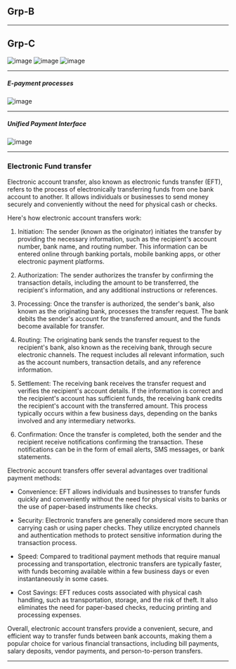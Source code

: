 ## Grp-B



--- 
## Grp-C
![image](https://github.com/Mrjoy832/E-Commerce-8thSem/assets/77873383/c70bd3eb-0ad6-45ea-8e94-b940892f5cad)
![image](https://github.com/Mrjoy832/E-Commerce-8thSem/assets/77873383/d324e0e6-e4b6-47c9-b832-91dc2d243642)
![image](https://github.com/Mrjoy832/E-Commerce-8thSem/assets/77873383/bf6043f6-ed38-4399-93f1-eb818374c0da)

---
##### E-payment processes
![image](https://github.com/Mrjoy832/E-Commerce-8thSem/assets/77873383/f0737d3c-3701-43c4-a2ac-0dfeb57eb32f)

---
##### Unified Payment Interface
![image](https://github.com/Mrjoy832/E-Commerce-8thSem/assets/77873383/f9f9916a-a988-47e4-8a93-061b62533c06)

---

### Electronic Fund transfer

Electronic account transfer, also known as electronic funds transfer (EFT), refers to the process of electronically transferring funds from one bank account to another. It allows individuals or businesses to send money securely and conveniently without the need for physical cash or checks.

Here's how electronic account transfers work:

1. Initiation: The sender (known as the originator) initiates the transfer by providing the necessary information, such as the recipient's account number, bank name, and routing number. This information can be entered online through banking portals, mobile banking apps, or other electronic payment platforms.

2. Authorization: The sender authorizes the transfer by confirming the transaction details, including the amount to be transferred, the recipient's information, and any additional instructions or references.

3. Processing: Once the transfer is authorized, the sender's bank, also known as the originating bank, processes the transfer request. The bank debits the sender's account for the transferred amount, and the funds become available for transfer.

4. Routing: The originating bank sends the transfer request to the recipient's bank, also known as the receiving bank, through secure electronic channels. The request includes all relevant information, such as the account numbers, transaction details, and any reference information.

5. Settlement: The receiving bank receives the transfer request and verifies the recipient's account details. If the information is correct and the recipient's account has sufficient funds, the receiving bank credits the recipient's account with the transferred amount. This process typically occurs within a few business days, depending on the banks involved and any intermediary networks.

6. Confirmation: Once the transfer is completed, both the sender and the recipient receive notifications confirming the transaction. These notifications can be in the form of email alerts, SMS messages, or bank statements.

Electronic account transfers offer several advantages over traditional payment methods:

- Convenience: EFT allows individuals and businesses to transfer funds quickly and conveniently without the need for physical visits to banks or the use of paper-based instruments like checks.

- Security: Electronic transfers are generally considered more secure than carrying cash or using paper checks. They utilize encrypted channels and authentication methods to protect sensitive information during the transaction process.

- Speed: Compared to traditional payment methods that require manual processing and transportation, electronic transfers are typically faster, with funds becoming available within a few business days or even instantaneously in some cases.

- Cost Savings: EFT reduces costs associated with physical cash handling, such as transportation, storage, and the risk of theft. It also eliminates the need for paper-based checks, reducing printing and processing expenses.

Overall, electronic account transfers provide a convenient, secure, and efficient way to transfer funds between bank accounts, making them a popular choice for various financial transactions, including bill payments, salary deposits, vendor payments, and person-to-person transfers.

---
